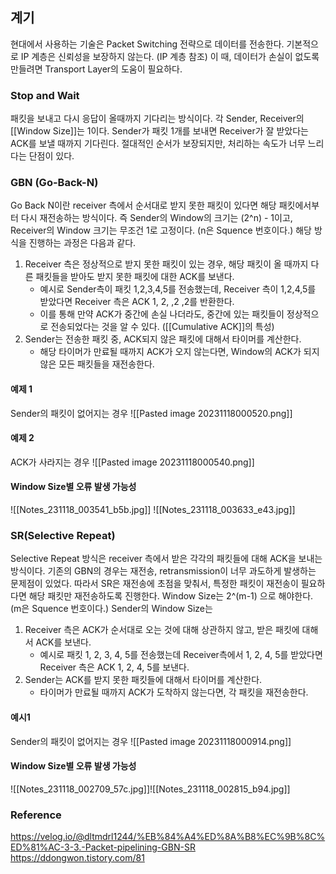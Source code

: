 ## 계기
현대에서 사용하는 기술은 Packet Switching 전략으로 데이터를 전송한다.
기본적으로 IP 계층은 신뢰성을 보장하지 않는다. (IP 계층 참조)
이 때, 데이터가 손실이 없도록 만들려면 Transport Layer의 도움이 필요하다.

### Stop and Wait
패킷을 보내고 다시 응답이 올때까지 기다리는 방식이다.
각 Sender, Receiver의 [[Window Size]]는 1이다.
Sender가 패킷 1개를 보내면 Receiver가 잘 받았다는 ACK를 보낼 때까지 기다린다.
절대적인 순서가 보장되지만, 처리하는 속도가 너무 느리다는 단점이 있다.

### GBN (Go-Back-N)
Go Back N이란 receiver 측에서 순서대로 받지 못한 패킷이 있다면 해당 패킷에서부터 다시 재전송하는 방식이다.
즉 Sender의 Window의 크기는 (2^n) - 1이고, Receiver의 Window 크기는 무조건 1로 고정이다. (n은 Squence 번호이다.)
해당 방식을 진행하는 과정은 다음과 같다.
1. Receiver 측은 정상적으로 받지 못한 패킷이 있는 경우, 해당 패킷이 올 때까지 다른 패킷들을 받아도 받지 못한 패킷에 대한 ACK를 보낸다.
	- 예시로 Sender측이 패킷 1,2,3,4,5를 전송했는데, Receiver 측이 1,2,4,5를 받았다면 Receiver 측은 ACK 1, 2, ,2 ,2를 반환한다.
	- 이를 통해 만약 ACK가 중간에 손실 나더라도, 중간에 있는 패킷들이 정상적으로 전송되었다는 것을 알 수 있다. ([[Cumulative ACK]]의 특성)
2. Sender는 전송한 패킷 중, ACK되지 않은 패킷에 대해서 타이머를 계산한다.
	- 해당 타이머가 만료될 때까지 ACK가 오지 않는다면, Window의 ACK가 되지 않은 모든 패킷들을 재전송한다.
#### 예제 1
Sender의 패킷이 없어지는 경우
![[Pasted image 20231118000520.png]]
#### 예제 2
ACK가 사라지는 경우
![[Pasted image 20231118000540.png]]
#### Window Size별 오류 발생 가능성
![[Notes_231118_003541_b5b.jpg]]
![[Notes_231118_003633_e43.jpg]]
### SR(Selective Repeat)
Selective Repeat 방식은 receiver 측에서 받은 각각의 패킷들에 대해 ACK을 보내는 방식이다.
기존의 GBN의 경우는 재전송, retransmission이 너무 과도하게 발생하는 문제점이 있었다.
따라서 SR은 재전송에 초점을 맞춰서, 특정한 패킷이 재전송이 필요하다면 해당 패킷만 재전송하도록 진행한다.
Window Size는 2^(m-1) 으로 해야한다. (m은 Squence 번호이다.)
Sender의 Window Size는 
1. Receiver 측은 ACK가 순서대로 오는 것에 대해 상관하지 않고, 받은 패킷에 대해서 ACK를 보낸다.
	- 예시로 패킷 1, 2, 3, 4, 5를 전송했는데 Receiver측에서 1, 2, 4, 5를 받았다면 Receiver 측은 ACK 1, 2, 4, 5를 보낸다.
1. Sender는 ACK를 받지 못한 패킷들에 대해서 타이머를 계산한다.
	- 타이머가 만료될 때까지 ACK가 도착하지 않는다면, 각 패킷을 재전송한다.
#### 예시1
Sender의 패킷이 없어지는 경우
![[Pasted image 20231118000914.png]]

#### Window Size별 오류 발생 가능성
![[Notes_231118_002709_57c.jpg]]![[Notes_231118_002815_b94.jpg]]

### Reference
https://velog.io/@dltmdrl1244/%EB%84%A4%ED%8A%B8%EC%9B%8C%ED%81%AC-3-3.-Packet-pipelining-GBN-SR
https://ddongwon.tistory.com/81